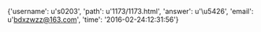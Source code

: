 {'username': u's0203', 'path': u'1173/1173.html', 'answer': u'\u5426', 'email': u'bdxzwzz@163.com', 'time': '2016-02-24:12:31:56'}